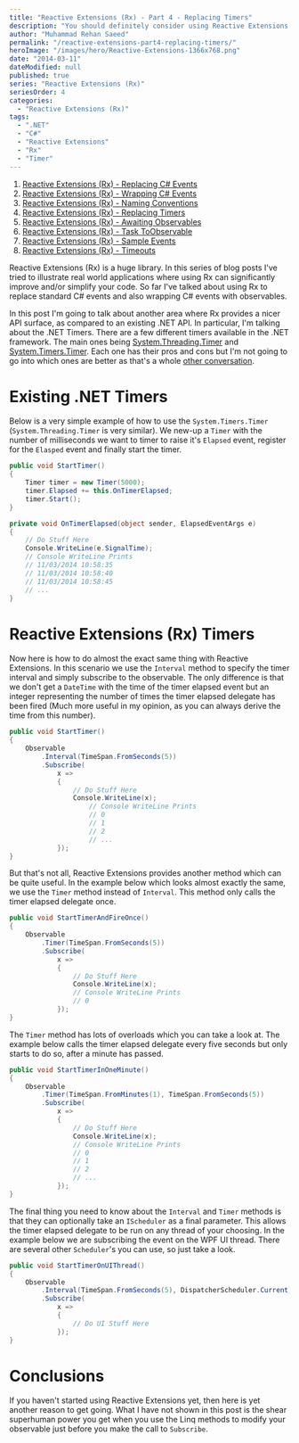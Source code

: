 ```yaml
---
title: "Reactive Extensions (Rx) - Part 4 - Replacing Timers"
description: "You should definitely consider using Reactive Extensions (Rx) is as a direct replacement for .NET Timers. This post will explain how."
author: "Muhammad Rehan Saeed"
permalink: "/reactive-extensions-part4-replacing-timers/"
heroImage: "/images/hero/Reactive-Extensions-1366x768.png"
date: "2014-03-11"
dateModified: null
published: true
series: "Reactive Extensions (Rx)"
seriesOrder: 4
categories:
  - "Reactive Extensions (Rx)"
tags:
  - ".NET"
  - "C#"
  - "Reactive Extensions"
  - "Rx"
  - "Timer"
---
```


1. [Reactive Extensions (Rx) - Replacing C# Events](/reactive-extensions-part1-replacing-events/)
2. [Reactive Extensions (Rx) - Wrapping C# Events](/reactive-extensions-part2-wrapping-events/)
3. [Reactive Extensions (Rx) - Naming Conventions](/reactive-extensions-part3-naming-conventions/)
4. [Reactive Extensions (Rx) - Replacing Timers](/reactive-extensions-part4-replacing-timers/)
5. [Reactive Extensions (Rx) - Awaiting Observables](/reactive-extensions-part5-awaiting-observables/)
6. [Reactive Extensions (Rx) - Task ToObservable](/reactive-extensions-part6-task-toobservable/)
7. [Reactive Extensions (Rx) - Sample Events](/reactive-extensions-part7-sample-events/)
8. [Reactive Extensions (Rx) - Timeouts](/reactive-extensions-rx-part-8-timeouts/)

Reactive Extensions (Rx) is a huge library. In this series of blog posts I've tried to illustrate real world applications where using Rx can significantly improve and/or simplify your code. So far I've talked about using Rx to replace standard C# events and also wrapping C# events with observables.

In this post I'm going to talk about another area where Rx provides a nicer API surface, as compared to an existing .NET API. In particular, I'm talking about the .NET Timers. There are a few different timers available in the .NET framework. The main ones being [System.Threading.Timer](http://msdn.microsoft.com/en-us/library/system.threading.timer%28v=vs.110%29.aspx) and [System.Timers.Timer](http://msdn.microsoft.com/en-us/library/system.timers.timer%28v=vs.110%29.aspx). Each one has their pros and cons but I'm not going to go into which ones are better as that's a whole [other conversation](http://stackoverflow.com/questions/1416803/system-timers-timer-vs-system-threading-timer).

# Existing .NET Timers

Below is a very simple example of how to use the `System.Timers.Timer` (`System.Threading.Timer` is very similar). We new-up a `Timer` with the number of milliseconds we want to timer to raise it's `Elapsed` event, register for the `Elasped` event and finally start the timer.

```cs
public void StartTimer()
{
    Timer timer = new Timer(5000);
    timer.Elapsed += this.OnTimerElapsed;
    timer.Start();
}

private void OnTimerElapsed(object sender, ElapsedEventArgs e)
{
    // Do Stuff Here
    Console.WriteLine(e.SignalTime);
    // Console WriteLine Prints
    // 11/03/2014 10:58:35
    // 11/03/2014 10:58:40
    // 11/03/2014 10:58:45
    // ...
}
```

# Reactive Extensions (Rx) Timers

Now here is how to do almost the exact same thing with Reactive Extensions. In this scenario we use the `Interval` method to specify the timer interval and simply subscribe to the observable. The only difference is that we don't get a `DateTime` with the time of the timer elapsed event but an integer representing the number of times the timer elapsed delegate has been fired (Much more useful in my opinion, as you can always derive the time from this number).

```cs
public void StartTimer()
{
    Observable
        .Interval(TimeSpan.FromSeconds(5))
        .Subscribe(
            x =>
            {
                // Do Stuff Here
                Console.WriteLine(x);
                    // Console WriteLine Prints
                    // 0
                    // 1
                    // 2
                    // ...
            });
}
```

But that's not all, Reactive Extensions provides another method which can be quite useful. In the example below which looks almost exactly the same, we use the `Timer` method instead of `Interval`. This method only calls the timer elapsed delegate once.

```cs
public void StartTimerAndFireOnce()
{
    Observable
        .Timer(TimeSpan.FromSeconds(5))
        .Subscribe(
            x =>
            {
                // Do Stuff Here
                Console.WriteLine(x);
                // Console WriteLine Prints
                // 0
            });
}
```

The `Timer` method has lots of overloads which you can take a look at. The example below calls the timer elapsed delegate every five seconds but only starts to do so, after a minute has passed.

```cs
public void StartTimerInOneMinute()
{
    Observable
        .Timer(TimeSpan.FromMinutes(1), TimeSpan.FromSeconds(5))
        .Subscribe(
            x =>
            {
                // Do Stuff Here
                Console.WriteLine(x);
                // Console WriteLine Prints
                // 0
                // 1
                // 2
                // ...
            });
}
```

The final thing you need to know about the `Interval` and `Timer` methods is that they can optionally take an `IScheduler` as a final parameter. This allows the timer elapsed delegate to be run on any thread of your choosing. In the example below we are subscribing the event on the WPF UI thread. There are several other `Scheduler`'s you can use, so just take a look.

```cs
public void StartTimerOnUIThread()
{
    Observable
        .Interval(TimeSpan.FromSeconds(5), DispatcherScheduler.Current)
        .Subscribe(
            x =>
            {
                // Do UI Stuff Here
            });
}
```

# Conclusions

If you haven't started using Reactive Extensions yet, then here is yet another reason to get going. What I have not shown in this post is the shear superhuman power you get when you use the Linq methods to modify your observable just before you make the call to `Subscribe`.
